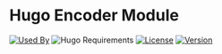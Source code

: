 # Hugo Encoder Module

[![Used By](https://flat.badgen.net/github/dependents-repo/hugomods/encoder?icon=github&label=used+by&color=green)](https://github.com/hugomods/encoder/network/dependents)
![Hugo Requirements](https://img.shields.io/badge/dynamic/json?color=important&label=requirements&query=requirements&logo=hugo&style=flat-square&url=https://api.razonyang.com/v1/hugo/modules/github.com/hugomods/encoder)
[![License](https://flat.badgen.net/github/license/hugomods/encoder)](https://github.com/hugomods/encoder/blob/main/LICENSE)
[![Version](https://flat.badgen.net/github/tag/hugomods/encoder)](https://github.com/hugomods/encoder/tags)
